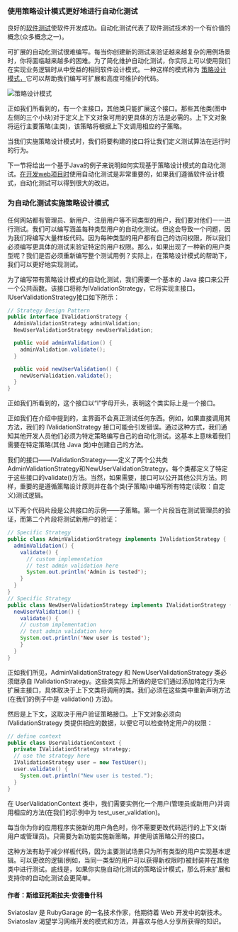 ### 使用策略设计模式更好地进行自动化测试

良好的[软件测试](https://toolsqa.com/software-testing/software-testing/)使软件开发成功。自动化测试代表了软件测试技术的一个有价值的概念(众多概念之一)。

可扩展的自动化测试很难编写。每当你创建新的测试来验证越来越复杂的用例场景时，你将面临越来越多的困难。为了简化维护自动化测试，你实际上可以使用我们在实现业务逻辑时从中受益的相同软件设计模式。一种这样的模式称为  [策略设计模式，](https://www.tutorialspoint.com/design_pattern/strategy_pattern.htm)它可以帮助我们编写可扩展和高度可维护的代码。

![策略设计模式](https://www.toolsqa.com/gallery/selnium%20webdriver/1.Strategy%20design%20Pattern.png)

正如我们所看到的，有一个主接口，其他类只能扩展这个接口。那些其他类(图中左侧的三个小块)对于定义上下文对象可用的更具体的方法是必需的。上下文对象将运行主要策略(主类)，该策略将根据上下文调用相应的子策略。

当我们实施策略设计模式时，我们将要构建的接口将让我们定义测试算法在运行时的行为。

下一节将给出一个基于Java的例子来说明如何实现基于策略设计模式的自动化测试。[在开发web项目时](https://rubygarage.org/blog/using-automated-testing-in-web-development)使用自动化测试是非常重要的，如果我们遵循软件设计模式，自动化测试可以得到很大的改进。

### 为自动化测试实施策略设计模式

任何网站都有管理员、新用户、注册用户等不同类型的用户，我们要对他们一一进行测试。我们可以编写涵盖每种类型用户的自动化测试。但这会导致一个问题，因为我们将编写大量样板代码。因为每种类型的用户都有自己的访问权限，所以我们必须编写更具体的测试来验证特定的用户权限。那么，如果出现了一种新的用户类型呢？我们是否必须重新编写整个测试用例？实际上，在策略设计模式的帮助下，我们可以更好地实现测试。

为了编写带有策略设计模式的自动化测试，我们需要一个基本的 Java 接口来公开一个公共函数。该接口将称为IValidationStrategy，它将实现主接口。IUserValidationStrategy接口如下所示：

```java
// Strategy Design Pattern
public interface IValidationStrategy {
  AdminValidationStrategy adminValidation;
  NewUserValidationStrategy newUserValidation;

  public void adminValidation() {
	adminValidation.validate();
  }

  public void newUserValidation() {
	newUserValidation.validate();
  }
}
```

正如我们所看到的，这个接口以“I”字母开头，表明这个类实际上是一个接口。

正如我们在介绍中提到的，主界面不会真正测试任何东西。例如，如果直接调用其方法，我们的 IValidationStrategy 接口可能会引发错误。通过这种方式，我们通知其他开发人员他们必须为特定策略编写自己的自动化测试。这基本上意味着我们需要在特定策略(其他 Java 类)中创建自己的方法。

我们的接口——IValidationStrategy——定义了两个公共类AdminValidationStrategy和NewUserValidationStrategy。每个类都定义了特定于这些接口的validate()方法。当然，如果需要，接口可以公开其他公共方法。同样，重要的是遵循策略设计原则并在各个类(子策略)中编写所有特定(读取：自定义)测试逻辑。

以下两个代码片段是公共接口的示例——子策略。第一个片段旨在测试管理员的验证，而第二个片段将测试新用户的验证：

```java
// Specific Strategy
public class AdminValidationStrategy implements IValidationStrategy {
  adminValidation() {
    validate() {
      // custom implementation
      // test admin validation here
      System.out.println('Admin is tested');
    }
  }
}
// Specific Strategy
public class NewUserValidationStrategy implements IValidationStrategy {
  newUserValidation() {
    validate() {
  	// custom implementation
  	// test admin validation here
  	System.out.println('New user is tested');
    }
  }
}
```

正如我们所见，AdminValidationStrategy 和 NewUserValidationStrategy 类必须继承自 IValidationStrategy。这些类实际上所做的是它们通过添加特定行为来扩展主接口，具体取决于上下文类将调用的类。我们必须在这些类中重新声明方法(在我们的例子中是 validation() 方法)。

然后是上下文，这取决于用户验证策略接口。上下文对象必须向 IValidationStrategy 类提供相应的数据，以便它可以检查特定用户的权限：

```java
// define context
public class UserValidationContext {
  private IValidationStrategy strategy;
  // use the strategy here
  IValidationStrategy user = new TestUser();
  user.validate() {
	System.out.println("New user is tested.");
  }
}
```

在 UserValidationContext 类中，我们需要实例化一个用户(管理员或新用户)并调用相应的方法(在我们的示例中为 test_user_validation)。

每当你为你的应用程序实施新的用户角色时，你不需要更改代码运行的上下文(新用户或管理员)。只需要为新功能实施新策略，并使用该策略公开的接口。

这种方法有助于减少样板代码，因为主要测试场景只为所有类型的用户实现基本逻辑。可以更改的逻辑(例如，当同一类型的用户可以获得新权限时)被封装并在其他类中进行测试。底线是，如果你实施自动化测试的策略设计模式，那么将来扩展和支持你的自动化测试会更简单。

#### 作者：斯维亚托斯拉夫·安德鲁什科

Sviatoslav 是 RubyGarage 的一名技术作家，他期待着 Web 开发中的新技术。Sviatoslav 渴望学习网络开发的模式和方法，并喜欢与他人分享所获得的知识。
